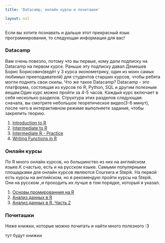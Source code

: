 ```yaml
---
title: 'Datacamp, онлайн курсы и почиташки'

layout: nil
---
```


Если вы хотите познавать и дальше этот прекрасный язык програмиирования, то следующая информация для вас!

### Datacamp

Вам очень повезло, потому что вы первые, кому дали подписку на Datacamp на первом курсе. Раньше эту подписку давал Демешев Борис Борисович(ведёт у 3 курса эконометрику, один из моих самых любимых прееподавателй) для студентов старших курсов, чтобы ребята могли поднять свои скилы. Что же такое Datacamp? Datacamp - это платформа, состоящая из курсов по R, Python, SQL и другим полезным вещам.Один курс можно пройти за 4-5 часов. Каждый курс включает в себя несколько разделов. Структура этих разделов следующая: сначала, вы смотрите небольшое теоретическое видео(3-6 минут), после чего в интерактивном режиме выполняете задания, чтобы закрепить теорию.

1. [Introduction to R](https://www.datacamp.com/courses/free-introduction-to-r)
2. [Intermediate to R](https://www.datacamp.com/courses/intermediate-r)
3. [Intermediate R - Practice](https://www.datacamp.com/courses/intermediate-r-practice)
4. [Writing Functions in R](https://www.datacamp.com/courses/writing-functions-in-r)


### Онлайн курсы

По R много онлайн курсов, но большинство из них на английском языке.К счастью, есть и на русском языке. Самыми популярными площадками для онлайн курсов являются Coursera и Stepik. На первой есть курсы на английском, но я рекомендую пройти курсы на Stepik. Они на русском ,и проходить их лучше в том порядке, который я указал.

1. [Основы промированния на R](https://stepik.org/course/497)
2. [Анализ данных в R](https://stepik.org/course/129)
3. [Анализ данных в R. Часть 2](https://stepik.org/course/724)


### Почиташки

Ниже книжки, которые можно почитать и найти много полезного :3

тут будут книжки
